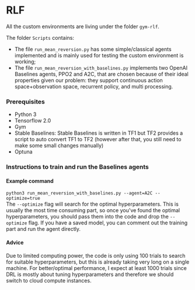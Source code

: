 # RLF

All the custom environments are living under the folder `gym-rlf`.

The folder `Scripts` contains:
- The file `run_mean_reversion.py` has some simple/classical agents implemented and is mainly used for testing the custom environment is working;
- The file `run_mean_reversion_with_baselines.py` implements two OpenAI Baselines agents, PPO2 and A2C, that are chosen because of their ideal properties given our problem: they support continuous action space+observation space, recurrent policy, and multi processing.

### Prerequisites
- Python 3
- Tensorflow 2.0
- Gym
- Stable Baselines: Stable Baselines is written in TF1 but TF2 provides a script to auto convert TF1 to TF2 (however after that, you still need to make some small changes manually)
- Optuna

### Instructions to train and run the Baselines agents
#### Example command
```python3 run_mean_reversion_with_baselines.py --agent=A2C --optimize=true```\
The `--optimize` flag will search for the optimal hyperparameters. This is usually the most time consuming part, so once you've found the optimal hyperparameters, you should pass them into the code and drop the `--optimize` flag.
If you have a saved model, you can comment out the training part and run the agent directly.

#### Advice
Due to limited computing power, the code is only using 100 trials to search for suitable hyperparameters, but this is already taking very long on a single machine. For better/optimal performance, I expect at least 1000 trials since DRL is mostly about tuning hyperparameters and therefore we should switch to cloud compute instances.

